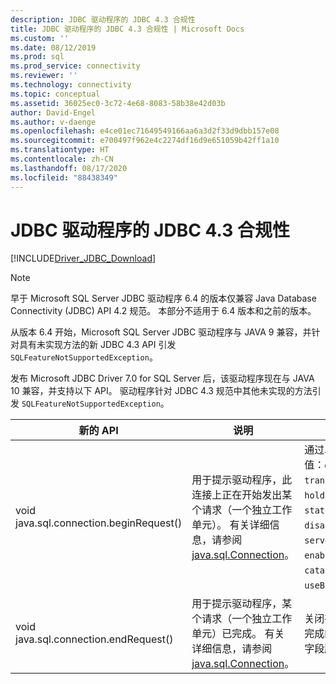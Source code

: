 ```yaml
---
description: JDBC 驱动程序的 JDBC 4.3 合规性
title: JDBC 驱动程序的 JDBC 4.3 合规性 | Microsoft Docs
ms.custom: ''
ms.date: 08/12/2019
ms.prod: sql
ms.prod_service: connectivity
ms.reviewer: ''
ms.technology: connectivity
ms.topic: conceptual
ms.assetid: 36025ec0-3c72-4e68-8083-58b38e42d03b
author: David-Engel
ms.author: v-daenge
ms.openlocfilehash: e4ce01ec71649549166aa6a3d2f33d9dbb157e08
ms.sourcegitcommit: e700497f962e4c2274df16d9e651059b42ff1a10
ms.translationtype: HT
ms.contentlocale: zh-CN
ms.lasthandoff: 08/17/2020
ms.locfileid: "88438349"
---
```

# <a name="jdbc-43-compliance-for-the-jdbc-driver"></a>JDBC 驱动程序的 JDBC 4.3 合规性

[!INCLUDE[Driver_JDBC_Download](../../includes/driver_jdbc_download.md)]

> [!NOTE]  
> 早于 Microsoft SQL Server JDBC 驱动程序 6.4 的版本仅兼容 Java Database Connectivity (JDBC) API 4.2 规范。 本部分不适用于 6.4 版本和之前的版本。

从版本 6.4 开始，Microsoft SQL Server JDBC 驱动程序与 JAVA 9 兼容，并针对具有未实现方法的新 JDBC 4.3 API 引发 `SQLFeatureNotSupportedException`。

发布 Microsoft JDBC Driver 7.0 for SQL Server 后，该驱动程序现在与 JAVA 10 兼容，并支持以下 API。 驱动程序针对 JDBC 4.3 规范中其他未实现的方法引发 `SQLFeatureNotSupportedException`。

|新的 API|说明|值得注意的实现|  
|-----------------|-----------------|-------------------------------|  
|void java.sql.connection.beginRequest()|用于提示驱动程序，此连接上正在开始发出某个请求（一个独立工作单元）。 有关详细信息，请参阅 [java.sql.Connection](https://docs.oracle.com/javase/9/docs/api/java/sql/Connection.html#beginRequest--)。|通过以下公共 API 方法保存可修改的连接字段的值：`databaseAutoCommitMode`、`transactionIsolationLevel`、`networkTimeout`、`holdability`、`sendTimeAsDatetime`、`statementPoolingCacheSize`、`disableStatementPooling`、`serverPreparedStatementDiscardThreshold`、`enablePrepareOnFirstPreparedStatementCall`、`catalogName`、`sqlWarnings`、`useBulkCopyForBatchInsert`。|
|void java.sql.connection.endRequest()|用于提示驱动程序，某个请求（一个独立工作单元）已完成。 有关详细信息，请参阅 [java.sql.Connection](https://docs.oracle.com/javase/9/docs/api/java/sql/Connection.html#endRequest--)。|关闭在工作单元期间创建的语句，并回滚所有未完成的事务。 该方法还会还原对上面列出的连接字段所做的更改。|
